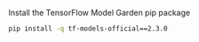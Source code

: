 
Install the TensorFlow Model Garden pip package
```bash
pip install -q tf-models-official==2.3.0
```
